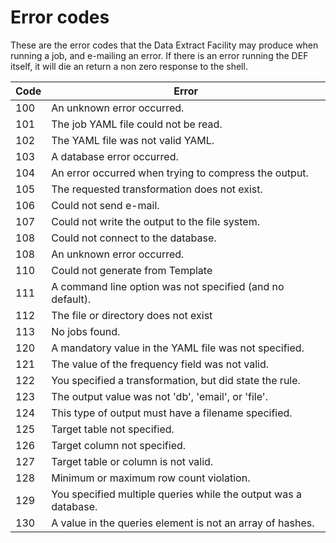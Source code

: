 # Error codes

These are the error codes that the Data Extract Facility may produce when running a job, and e-mailing an error. If there is an error running the DEF itself, it will die an return a non zero response to the shell.

| Code | Error |
| --- | --- |
| 100 | An unknown error occurred. |
| 101 | The job YAML file could not be read. |
| 102 | The YAML file was not valid YAML. |
| 103 | A database error occurred. |
| 104 | An error occurred when trying to compress the output. |
| 105 | The requested transformation does not exist. |
| 106 | Could not send e-mail. |
| 107 | Could not write the output to the file system. |
| 108 | Could not connect to the database. |
| 108 | An unknown error occurred. |
| 110 | Could not generate from Template |
| 111 | A command line option was not specified (and no default). |
| 112 | The file or directory does not exist |
| 113 | No jobs found. |
| 120 | A mandatory value in the YAML file was not specified. |
| 121 | The value of the frequency field was not valid. |
| 122 | You specified a transformation, but did state the rule. |
| 123 | The output value was not 'db', 'email', or 'file'. |
| 124 | This type of output must have a filename specified. |
| 125 | Target table not specified. |
| 126 | Target column not specified. |
| 127 | Target table or column is not valid. |
| 128 | Minimum or maximum row count violation. |
| 129 | You specified multiple queries while the output was a database. |
| 130 | A value in the queries element is not an array of hashes. |
